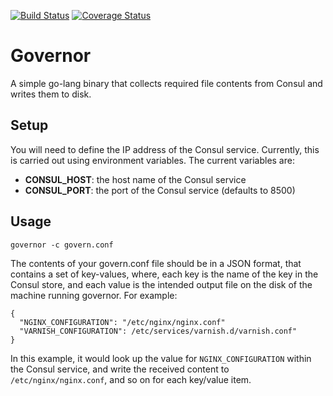 [![Build Status](https://travis-ci.org/adsabs/governor.svg?branch=master)](https://travis-ci.org/adsabs/governor)
[![Coverage Status](https://coveralls.io/repos/adsabs/governor/badge.svg?branch=master&service=github)](https://coveralls.io/github/adsabs/governor?branch=master)

# Governor
A simple go-lang binary that collects required file contents from Consul and writes them to disk.

## Setup
You will need to define the IP address of the Consul service. Currently, this is carried out using environment variables. The current variables are:
  - **CONSUL_HOST**: the host name of the Consul service
  - **CONSUL_PORT**: the port of the Consul service (defaults to 8500)

## Usage

```
governor -c govern.conf
```

The contents of your govern.conf file should be in a JSON format, that contains a set of key-values, where, each key is the name of the key in the Consul store, and each value is the intended output file on the disk of the machine running governor. For example:

```
{
  "NGINX_CONFIGURATION": "/etc/nginx/nginx.conf"
  "VARNISH_CONFIGURATION": /etc/services/varnish.d/varnish.conf"
}
```

In this example, it would look up the value for `NGINX_CONFIGURATION` within the Consul service, and write the received content to `/etc/nginx/nginx.conf`, and so on for each key/value item.
